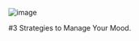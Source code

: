 ![image](https://tracyjanenutrition.com/wp-content/uploads/2020/05/1-1.png)

#3 Strategies to Manage Your Mood. 


<!-- wp:image {"id":2269,"sizeSlug":"large"} -->
<figure class="wp-block-image size-large"><img src="https://tracyjanenutrition.com/wp-content/uploads/2020/05/2-1-1024x1024.png" alt="" class="wp-image-2269"/></figure>
<!-- /wp:image -->

<!-- wp:image {"id":2270,"sizeSlug":"large"} -->
<figure class="wp-block-image size-large"><img src="https://tracyjanenutrition.com/wp-content/uploads/2020/05/3-1-1024x1024.png" alt="" class="wp-image-2270"/></figure>
<!-- /wp:image -->

<!-- wp:image {"id":2271,"sizeSlug":"large"} -->
<figure class="wp-block-image size-large"><img src="https://tracyjanenutrition.com/wp-content/uploads/2020/05/4-1-1024x1024.png" alt="" class="wp-image-2271"/></figure>
<!-- /wp:image -->